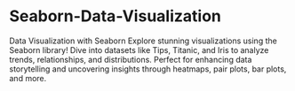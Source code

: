 # Seaborn-Data-Visualization
Data Visualization with Seaborn Explore stunning visualizations using the Seaborn library! Dive into datasets like Tips, Titanic, and Iris to analyze trends, relationships, and distributions. Perfect for enhancing data storytelling and uncovering insights through heatmaps, pair plots, bar plots, and more.
